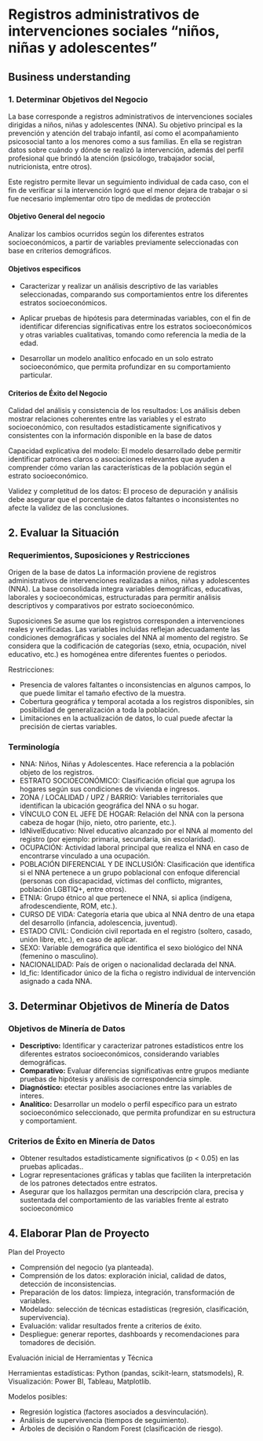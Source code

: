 # Registros administrativos de intervenciones sociales “niños, niñas y adolescentes”

## Business understanding

### 1.	Determinar Objetivos del Negocio

La base corresponde a registros administrativos de intervenciones sociales dirigidas a niños, niñas y adolescentes (NNA). Su objetivo principal es la prevención y atención del trabajo infantil, así como el acompañamiento psicosocial tanto a los menores como a sus familias. En ella se registran datos sobre cuándo y dónde se realizó la intervención, además del perfil profesional que brindó la atención (psicólogo, trabajador social, nutricionista, entre otros).

Este registro permite llevar un seguimiento individual de cada caso, con el fin de verificar si la intervención logró que el menor dejara de trabajar o si fue necesario implementar otro tipo de medidas de protección


#### Objetivo General del negocio

Analizar los cambios ocurridos según los diferentes estratos socioeconómicos, a partir de variables previamente seleccionadas con base en criterios demográficos.

#### Objetivos especificos 

- Caracterizar y realizar un análisis descriptivo de las variables seleccionadas, comparando sus comportamientos entre los diferentes estratos socioeconómicos.

- Aplicar pruebas de hipótesis para determinadas variables, con el fin de identificar diferencias significativas entre los estratos socioeconómicos y otras variables cualitativas, tomando como referencia la media de la edad.

- Desarrollar un modelo analítico enfocado en un solo estrato socioeconómico, que permita profundizar en su comportamiento particular.

#### Criterios de Éxito del Negocio

Calidad del análisis y consistencia de los resultados: Los análisis deben mostrar relaciones coherentes entre las variables y el estrato socioeconómico, con resultados estadísticamente significativos y consistentes con la información disponible en la base de datos

Capacidad explicativa del modelo: El modelo desarrollado debe permitir identificar patrones claros o asociaciones relevantes que ayuden a comprender cómo varían las características de la población según el estrato socioeconómico.

Validez y completitud de los datos: El proceso de depuración y análisis debe asegurar que el porcentaje de datos faltantes o inconsistentes no afecte la validez de las conclusiones.


## 2. Evaluar la Situación

### Requerimientos, Suposiciones y Restricciones
Origen de la base de datos
La información proviene de registros administrativos de intervenciones realizadas a niños, niñas y adolescentes (NNA). La base consolidada integra variables demográficas, educativas, laborales y socioeconómicas, estructuradas para permitir análisis descriptivos y comparativos por estrato socioeconómico.

Suposiciones
Se asume que los registros corresponden a intervenciones reales y verificadas.
Las variables incluidas reflejan adecuadamente las condiciones demográficas y sociales del NNA al momento del registro.
Se considera que la codificación de categorías (sexo, etnia, ocupación, nivel educativo, etc.) es homogénea entre diferentes fuentes o periodos.

Restricciones: 
- Presencia de valores faltantes o inconsistencias en algunos campos, lo que puede limitar el tamaño efectivo de la muestra.
- Cobertura geográfica y temporal acotada a los registros disponibles, sin posibilidad de generalización a toda la población.
- Limitaciones en la actualización de datos, lo cual puede afectar la precisión de ciertas variables.


### Terminología

- NNA: Niños, Niñas y Adolescentes. Hace referencia a la población objeto de los registros.
- ESTRATO SOCIOECONÓMICO: Clasificación oficial que agrupa los hogares según sus condiciones de vivienda e ingresos.
- ZONA / LOCALIDAD / UPZ / BARRIO: Variables territoriales que identifican la ubicación geográfica del NNA o su hogar.
- VÍNCULO CON EL JEFE DE HOGAR: Relación del NNA con la persona cabeza de hogar (hijo, nieto, otro pariente, etc.).
- IdNivelEducativo: Nivel educativo alcanzado por el NNA al momento del registro (por ejemplo: primaria, secundaria, sin escolaridad).
- OCUPACIÓN: Actividad laboral principal que realiza el NNA en caso de encontrarse vinculado a una ocupación.
- POBLACIÓN DIFERENCIAL Y DE INCLUSIÓN: Clasificación que identifica si el NNA pertenece a un grupo poblacional con enfoque diferencial (personas con discapacidad, víctimas del conflicto, migrantes, población LGBTIQ+, entre otros).
- ETNIA: Grupo étnico al que pertenece el NNA, si aplica (indígena, afrodescendiente, ROM, etc.).
- CURSO DE VIDA: Categoría etaria que ubica al NNA dentro de una etapa del desarrollo (infancia, adolescencia, juventud).
- ESTADO CIVIL: Condición civil reportada en el registro (soltero, casado, unión libre, etc.), en caso de aplicar.
- SEXO: Variable demográfica que identifica el sexo biológico del NNA (femenino o masculino).
- NACIONALIDAD: País de origen o nacionalidad declarada del NNA.
- Id_fic: Identificador único de la ficha o registro individual de intervención asignado a cada NNA.

## 3. Determinar Objetivos de Minería de Datos

### Objetivos de Minería de Datos
- **Descriptivo:** Identificar y caracterizar patrones estadísticos entre los diferentes estratos socioeconómicos, considerando variables demográficas.  
- **Comparativo:**  Evaluar diferencias significativas entre grupos mediante pruebas de hipótesis y análisis de correspondencia simple. 
- **Diagnóstico:** etectar posibles asociaciones entre  las variables de interes.  
- **Analítico:** Desarrollar un modelo o perfil específico para un estrato socioeconómico seleccionado, que permita profundizar en su estructura y comportamient.  

### Criterios de Éxito en Minería de Datos
- Obtener resultados estadísticamente significativos (p < 0.05) en las pruebas aplicadas..  
- Lograr representaciones gráficas y tablas que faciliten la interpretación de los patrones detectados entre estratos. 
- Asegurar que los hallazgos permitan una descripción clara, precisa y sustentada del comportamiento de las variables frente al estrato socioeconómico

## 4. Elaborar Plan de Proyecto
Plan del Proyecto
- Comprensión del negocio (ya planteada).
- Comprensión de los datos: exploración inicial, calidad de datos, detección de inconsistencias.
- Preparación de los datos: limpieza, integración, transformación de variables.
- Modelado: selección de técnicas estadísticas (regresión, clasificación, supervivencia).
- Evaluación: validar resultados frente a criterios de éxito.
- Despliegue: generar reportes, dashboards y recomendaciones para tomadores de decisión.

Evaluación inicial de Herramientas y Técnica

Herramientas estadísticas: Python (pandas, scikit-learn, statsmodels), R.
Visualización: Power BI, Tableau, Matplotlib.

Modelos posibles:
 - Regresión logística (factores asociados a desvinculación).
 - Análisis de supervivencia (tiempos de seguimiento).
 - Árboles de decisión o Random Forest (clasificación de riesgo).

